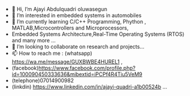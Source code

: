 - 👋 Hi, I’m Ajayi Abdulquadri oluwasegun
- 👀 I’m interested in embedded systems in automobiles
- 🌱 I’m currently learning C/C++ Programming, Phython , MATLAB,Microcontrollers and Microprocessors,
- Embedded Systems Architecture,Real-Time Operating Systems (RTOS) and many more ...
- 💞️ I’m looking to collaborate on research and projects...
- 📫 How to reach me : (whatsapp) https://wa.me/message/GUXBWBE4HUREL1 ,
- (facebook)https://www.facebook.com/profile.php?id=100090450333636&mibextid=iPCPf4R4Tiu5VeM9
- (telephone)07014900982
- (linkdin) https://www.linkedin.com/in/ajayi-quadri-a1b00524b ...

<!---
Ajayikx/Ajayikx is a ✨ special ✨ repository because its `README.md` (this file) appears on your GitHub profile.
You can click the Preview link to take a look at your changes.
--->
